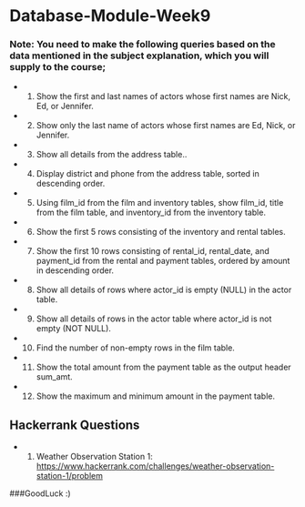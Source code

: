 # Database-Module-Week9

### Note: You need to make the following queries based on the data mentioned in the subject explanation, which you will supply to the course;
* 1) Show the first and last names of actors whose first names are Nick, Ed, or Jennifer.
* 2) Show only the last name of actors whose first names are Ed, Nick, or Jennifer.
* 3) Show all details from the address table..
* 4) Display district and phone from the address table, sorted in descending order.
* 5) Using film_id from the film and inventory tables, show film_id, title from the film table, and inventory_id from the inventory table.
* 6) Show the first 5 rows consisting of the inventory and rental tables.
* 7) Show the first 10 rows consisting of rental_id, rental_date, and payment_id from the rental and payment tables, ordered by amount in descending order.
* 8) Show all details of rows where actor_id is empty (NULL) in the actor table.
* 9) Show all details of rows in the actor table where actor_id is not empty (NOT NULL).
* 10) Find the number of non-empty rows in the film table.
* 11) Show the total amount from the payment table as the output header sum_amt.
* 12) Show the maximum and minimum amount in the payment table.

## Hackerrank Questions

- 1. Weather Observation Station 1: https://www.hackerrank.com/challenges/weather-observation-station-1/problem

###GoodLuck :)
